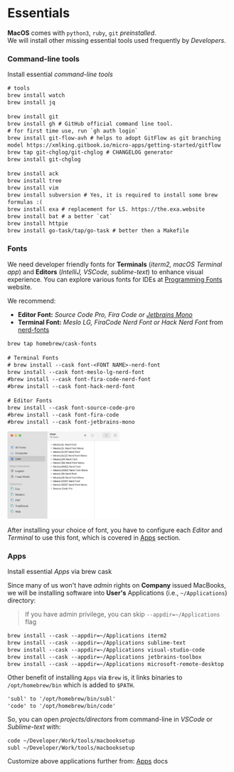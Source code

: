 # Essentials

**MacOS** comes with `python3`, `ruby`, `git` _preinstalled_. <br/>
We will install other missing essential tools used frequently by _Developers_. 

### Command-line tools
Install essential _command-line tools_

```shell
# tools
brew install watch
brew install jq

brew install git
brew install gh # GitHub official command line tool.
# for first time use, run `gh auth login`
brew install git-flow-avh # helps to adopt GitFlow as git branching model https://xmlking.gitbook.io/micro-apps/getting-started/gitflow
brew tap git-chglog/git-chglog # CHANGELOG generator
brew install git-chglog

brew install ack
brew install tree
brew install vim
brew install subversion # Yes, it is required to install some brew formulas :(
brew install exa # replacement for LS. https://the.exa.website
brew install bat # a better `cat`
brew install httpie
brew install go-task/tap/go-task # better then a Makefile
```

### Fonts
We need developer friendly fonts for **Terminals** (_iterm2, macOS Terminal app_) and **Editors** (_IntelliJ, VSCode,  sublime-text_) to enhance visual experience.
You can explore various fonts for IDEs at [Programming Fonts](https://www.programmingfonts.org) website. 

We recommend:
* **Editor Font:** _Source Code Pro, Fira Code or [Jetbrains Mono](https://www.jetbrains.com/lp/mono/)_
* **Terminal Font:** _Meslo LG, FiraCode Nerd Font or Hack Nerd Font_ from [nerd-fonts](https://www.nerdfonts.com/font-downloads)

```shell
brew tap homebrew/cask-fonts

# Terminal Fonts
# brew install --cask font-<FONT NAME>-nerd-font
brew install --cask font-meslo-lg-nerd-font
#brew install --cask font-fira-code-nerd-font
#brew install --cask font-hack-nerd-font

# Editor Fonts
brew install --cask font-source-code-pro
#brew install --cask font-fira-code
#brew install --cask font-jetbrains-mono
```
<img src="../images/font-book.png" width=50% height=50%>

After installing your choice of font, you have to configure each _Editor_ and _Terminal_ to use this font, which is covered in [Apps](../apps) section.

### Apps
Install essential _Apps_ via brew cask

Since many of us won't have _admin_ rights on **Company** issued MacBooks, we will be installing software into **User's** Applications (i.e., `~/Applications`) directory:<br/> 

> If you have admin privilege, you can skip `--appdir=~/Applications` flag

```shell
brew install --cask --appdir=~/Applications iterm2
brew install --cask --appdir=~/Applications sublime-text
brew install --cask --appdir=~/Applications visual-studio-code
brew install --cask --appdir=~/Applications jetbrains-toolbox
brew install --cask --appdir=~/Applications microsoft-remote-desktop
```
Other benefit of installing `Apps` via `Brew` is, it links binaries to `/opt/homebrew/bin` which is added to `$PATH`.

    'subl' to '/opt/homebrew/bin/subl'
    'code' to '/opt/homebrew/bin/code'

So, you can open _projects/directors_ from command-line in _VSCode_ or _Sublime-text_ with:
```shell
code ~/Developer/Work/tools/macbooksetup
subl ~/Developer/Work/tools/macbooksetup
```

Customize above applications further from: [Apps](../apps) docs
